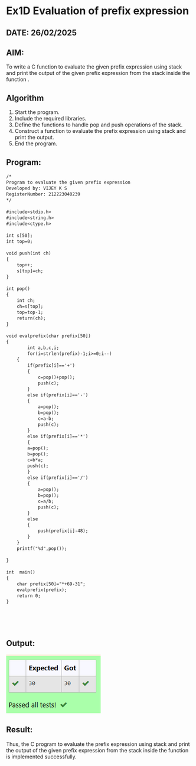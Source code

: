 # Ex1D Evaluation of prefix expression
## DATE: 26/02/2025
## AIM:
To write a C function to evaluate the given prefix expression using stack and print the output of the given prefix expression from the stack inside the function . 

## Algorithm
1. Start the program.
2. Include the required libraries.
3. Define the functions to handle pop and push operations of the stack.
4. Construct a function to evaluate the prefix expression using stack and print the output.
5. End the program.  

## Program:
```
/*
Program to evaluate the given prefix expression
Developed by: VIJEY K S 
RegisterNumber: 212223040239  
*/

#include<stdio.h>
#include<string.h>
#include<ctype.h>

int s[50];
int top=0;

void push(int ch)
{
	top++;
	s[top]=ch;
}

int pop()
{
	int ch;
	ch=s[top];
	top=top-1;
	return(ch);
}

void evalprefix(char prefix[50])
{
    	int a,b,c,i;
    	for(i=strlen(prefix)-1;i>=0;i--)
	{
		if(prefix[i]=='+')
		{
			c=pop()+pop();
			push(c);
		}
		else if(prefix[i]=='-')
		{
			a=pop();
			b=pop();
			c=a-b;
			push(c);
		}
		else if(prefix[i]=='*')
		{	
		a=pop();
		b=pop();
		c=b*a;
		push(c);
		}
		else if(prefix[i]=='/')
		{
			a=pop();
			b=pop();
			c=a/b;
			push(c);
		}
		else
		{
			push(prefix[i]-48);
		}
	}
	printf("%d",pop());
    
}

int  main()
{
	char prefix[50]="*+69-31";
	evalprefix(prefix);
	return 0;
}



	

```

## Output:
![1748712432507](image/Ex4-Evaluation-of-prefix-expression/1748712432507.png)

## Result:
Thus, the C program to evaluate the prefix expression using stack and print the output of the given prefix expression from the stack inside the function is implemented successfully.
